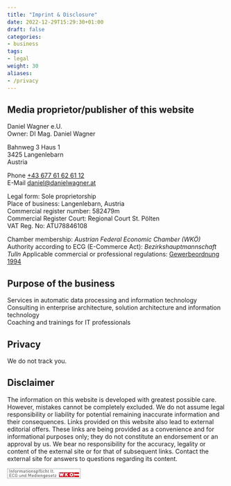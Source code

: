 ```yaml
---
title: "Imprint & Disclosure"
date: 2022-12-29T15:29:30+01:00
draft: false
categories:
- business
tags:
- legal
weight: 30
aliases:
- /privacy
---
```


## Media proprietor/publisher of this website

Daniel Wagner e.U. \
Owner: DI Mag. Daniel Wagner

Bahnweg 3 Haus 1 \
3425 Langenlebarn \
Austria

Phone [+43 677 61 62 61 12](tel:+4367761626112) \
E-Mail [daniel@danielwagner.at](mailto:daniel@danielwagner.at)

Legal form: Sole proprietorship \
Place of business: Langenlebarn, Austria \
Commercial register number: 582479m \
Commercial Register Court: Regional Court St. Pölten \
VAT Reg. No: ATU78846108

Chamber membership: _Austrian Federal Economic Chamber (WKÖ)_ \
Authority according to ECG (E-Commerce Act): _Bezirkshauptmannschaft Tulln_
Applicable commercial or professional regulations: [Gewerbeordnung 1994](https://www.ris.bka.gv.at/GeltendeFassung.wxe?Abfrage=Bundesnormen&Gesetzesnummer=10007517)

## Purpose of the business

Services in automatic data processing and information technology \
Consulting in enterprise architecture, solution architecture and information technology \
Coaching and trainings for IT professionals

## Privacy

We do not track you.

## Disclaimer

The information on this website is developed with greatest possible care. However, mistakes cannot be completely excluded. We do not assume legal responsibility or liability for potential remaining inaccurate information and their consequences. Links provided on this website also lead to external editorial offers. These links are being provided as a convenience and for informational purposes only; they do not constitute an endorsement or an approval by us. We bear no responsibility for the accuracy, legality or content of the external site or for that of subsequent links. Contact the external site for answers to questions regarding its content.

[![ECG ](ecg.webp#center)](https://www.wkoecg.at/Ecg.aspx?FirmaID=961a03fa-ef08-4827-854d-85fed0463c35&_ga=2.161793212.1888238834.1672323723-832547914.1654253026&_gl=1*1qlqecd*_ga*ODMyNTQ3OTE0LjE2NTQyNTMwMjY.*_ga_4YHGVSN5S4*MTY3MjM1NjY0Ni4yNy4xLjE2NzIzNTY4NDcuNTcuMC4w)
